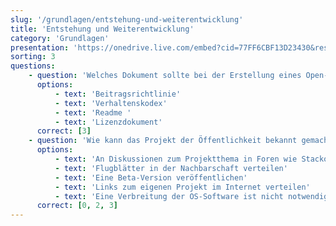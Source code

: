 ```yaml
---
slug: '/grundlagen/entstehung-und-weiterentwicklung'
title: 'Entstehung und Weiterentwicklung'
category: 'Grundlagen'
presentation: 'https://onedrive.live.com/embed?cid=77FF6CBF13D23430&resid=77FF6CBF13D23430%21108887&authkey=AJYSqoWz2zGgAYY&em=2&wdAr=1.7777777777777777'
sorting: 3
questions:
    - question: 'Welches Dokument sollte bei der Erstellung eines Open-Source Projektes nicht vorliegen?'
      options:
          - text: 'Beitragsrichtlinie'
          - text: 'Verhaltenskodex'
          - text: 'Readme '
          - text: 'Lizenzdokument'
      correct: [3]
    - question: 'Wie kann das Projekt der Öffentlichkeit bekannt gemacht werden?'
      options:
          - text: 'An Diskussionen zum Projektthema in Foren wie Stackoverlow teilnehmen'
          - text: 'Flugblätter in der Nachbarschaft verteilen'
          - text: 'Eine Beta-Version veröffentlichen'
          - text: 'Links zum eigenen Projekt im Internet verteilen'
          - text: 'Eine Verbreitung der OS-Software ist nicht notwendig'
      correct: [0, 2, 3]
---
```

